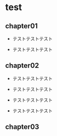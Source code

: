 <!-- readme.md -->

# test

## chapter01

- テストテストテスト

- テストテストテスト

## chapter02

- テストテストテスト

- テストテストテスト

- テストテストテスト

- テストテストテスト

## chapter03